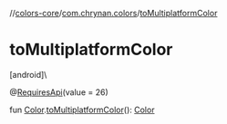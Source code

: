 //[colors-core](../../index.md)/[com.chrynan.colors](index.md)/[toMultiplatformColor](to-multiplatform-color.md)

# toMultiplatformColor

[android]\

@[RequiresApi](https://developer.android.com/reference/kotlin/androidx/annotation/RequiresApi.html)(value = 26)

fun [Color](https://developer.android.com/reference/kotlin/android/graphics/Color.html).[toMultiplatformColor](to-multiplatform-color.md)(): [Color](-color/index.md#-1744101215%2FExtensions%2F747183510)
